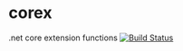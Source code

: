 # corex
.net core extension functions
[![Build Status](https://dev.azure.com/sid1983/sid1983/_apis/build/status/sidm1983.corex?branchName=master)](https://dev.azure.com/sid1983/sid1983/_build/latest?definitionId=1&branchName=master)
